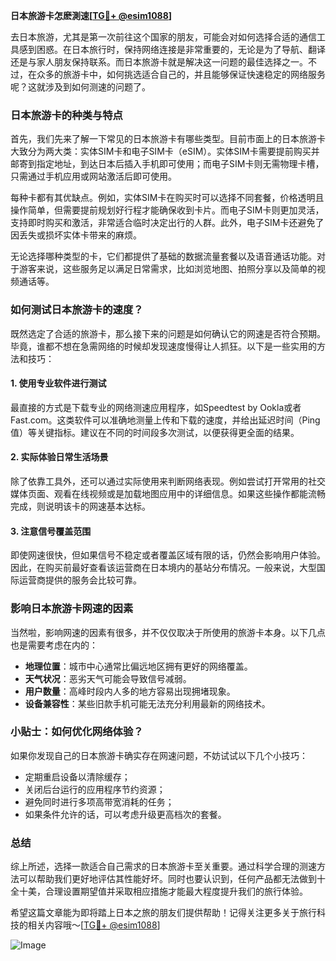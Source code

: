 **日本旅游卡怎麽測速[[TG💪+ @esim1088](https://t.me/s/esim1088)]**

去日本旅游，尤其是第一次前往这个国家的朋友，可能会对如何选择合适的通信工具感到困惑。在日本旅行时，保持网络连接是非常重要的，无论是为了导航、翻译还是与家人朋友保持联系。而日本旅游卡就是解决这一问题的最佳选择之一。不过，在众多的旅游卡中，如何挑选适合自己的，并且能够保证快速稳定的网络服务呢？这就涉及到如何测速的问题了。

### 日本旅游卡的种类与特点

首先，我们先来了解一下常见的日本旅游卡有哪些类型。目前市面上的日本旅游卡大致分为两大类：实体SIM卡和电子SIM卡（eSIM）。实体SIM卡需要提前购买并邮寄到指定地址，到达日本后插入手机即可使用；而电子SIM卡则无需物理卡槽，只需通过手机应用或网站激活后即可使用。

每种卡都有其优缺点。例如，实体SIM卡在购买时可以选择不同套餐，价格透明且操作简单，但需要提前规划好行程才能确保收到卡片。而电子SIM卡则更加灵活，支持即时购买和激活，非常适合临时决定出行的人群。此外，电子SIM卡还避免了因丢失或损坏实体卡带来的麻烦。

无论选择哪种类型的卡，它们都提供了基础的数据流量套餐以及语音通话功能。对于游客来说，这些服务足以满足日常需求，比如浏览地图、拍照分享以及简单的视频通话等。

### 如何测试日本旅游卡的速度？

既然选定了合适的旅游卡，那么接下来的问题是如何确认它的网速是否符合预期。毕竟，谁都不想在急需网络的时候却发现速度慢得让人抓狂。以下是一些实用的方法和技巧：

#### 1. 使用专业软件进行测试
最直接的方式是下载专业的网络测速应用程序，如Speedtest by Ookla或者Fast.com。这类软件可以准确地测量上传和下载的速度，并给出延迟时间（Ping值）等关键指标。建议在不同的时间段多次测试，以便获得更全面的结果。

#### 2. 实际体验日常生活场景
除了依靠工具外，还可以通过实际使用来判断网络表现。例如尝试打开常用的社交媒体页面、观看在线视频或是加载地图应用中的详细信息。如果这些操作都能流畅完成，则说明该卡的网速基本达标。

#### 3. 注意信号覆盖范围
即使网速很快，但如果信号不稳定或者覆盖区域有限的话，仍然会影响用户体验。因此，在购买前最好查看该运营商在日本境内的基站分布情况。一般来说，大型国际运营商提供的服务会比较可靠。

### 影响日本旅游卡网速的因素

当然啦，影响网速的因素有很多，并不仅仅取决于所使用的旅游卡本身。以下几点也是需要考虑在内的：

- **地理位置**：城市中心通常比偏远地区拥有更好的网络覆盖。
- **天气状况**：恶劣天气可能会导致信号减弱。
- **用户数量**：高峰时段内人多的地方容易出现拥堵现象。
- **设备兼容性**：某些旧款手机可能无法充分利用最新的网络技术。

### 小贴士：如何优化网络体验？

如果你发现自己的日本旅游卡确实存在网速问题，不妨试试以下几个小技巧：

- 定期重启设备以清除缓存；
- 关闭后台运行的应用程序节约资源；
- 避免同时进行多项高带宽消耗的任务；
- 如果条件允许的话，可以考虑升级更高档次的套餐。

### 总结

综上所述，选择一款适合自己需求的日本旅游卡至关重要。通过科学合理的测速方法可以帮助我们更好地评估其性能好坏。同时也要认识到，任何产品都无法做到十全十美，合理设置期望值并采取相应措施才能最大程度提升我们的旅行体验。

希望这篇文章能为即将踏上日本之旅的朋友们提供帮助！记得关注更多关于旅行科技的相关内容哦～[[TG💪+ @esim1088](https://t.me/s/esim1088)]

![Image](https://i.postimg.cc/4NQfJmqS/Snipaste-2025-05-13-00-14-12.png)